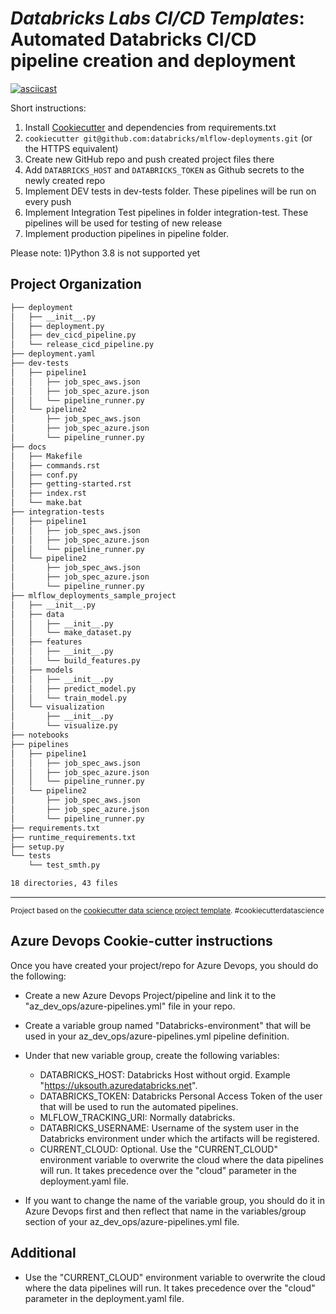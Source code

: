 # *Databricks Labs CI/CD Templates*: Automated Databricks CI/CD pipeline creation and deployment

[![asciicast](https://asciinema.org/a/yltp4nutLlqUSQJJF6NnzTq9s.svg)](https://asciinema.org/a/yltp4nutLlqUSQJJF6NnzTq9s)


Short instructions: 
1) Install [Cookiecutter](https://github.com/cookiecutter/cookiecutter) and dependencies from requirements.txt
2) `cookiecutter git@github.com:databricks/mlflow-deployments.git` (or the HTTPS equivalent)
3) Create new GitHub repo and push created project files there
4) Add `DATABRICKS_HOST` and `DATABRICKS_TOKEN` as Github secrets to the newly created repo
5) Implement DEV tests in dev-tests folder. These pipelines will be run on every push
6) Implement Integration Test pipelines in folder integration-test. These pipelines will be used for testing of new release
7) Implement production pipelines in pipeline folder. 

Please note:
1)Python 3.8 is not supported yet

Project Organization
------------
```bash
├── deployment
│   ├── __init__.py
│   ├── deployment.py
│   ├── dev_cicd_pipeline.py
│   └── release_cicd_pipeline.py
├── deployment.yaml
├── dev-tests
│   ├── pipeline1
│   │   ├── job_spec_aws.json
│   │   ├── job_spec_azure.json
│   │   └── pipeline_runner.py
│   └── pipeline2
│       ├── job_spec_aws.json
│       ├── job_spec_azure.json
│       └── pipeline_runner.py
├── docs
│   ├── Makefile
│   ├── commands.rst
│   ├── conf.py
│   ├── getting-started.rst
│   ├── index.rst
│   └── make.bat
├── integration-tests
│   ├── pipeline1
│   │   ├── job_spec_aws.json
│   │   ├── job_spec_azure.json
│   │   └── pipeline_runner.py
│   └── pipeline2
│       ├── job_spec_aws.json
│       ├── job_spec_azure.json
│       └── pipeline_runner.py
├── mlflow_deployments_sample_project
│   ├── __init__.py
│   ├── data
│   │   ├── __init__.py
│   │   └── make_dataset.py
│   ├── features
│   │   ├── __init__.py
│   │   └── build_features.py
│   ├── models
│   │   ├── __init__.py
│   │   ├── predict_model.py
│   │   └── train_model.py
│   └── visualization
│       ├── __init__.py
│       └── visualize.py
├── notebooks
├── pipelines
│   ├── pipeline1
│   │   ├── job_spec_aws.json
│   │   ├── job_spec_azure.json
│   │   └── pipeline_runner.py
│   └── pipeline2
│       ├── job_spec_aws.json
│       ├── job_spec_azure.json
│       └── pipeline_runner.py
├── requirements.txt
├── runtime_requirements.txt
├── setup.py
└── tests
    └── test_smth.py

18 directories, 43 files
```
--------

<p><small>Project based on the <a target="_blank" href="https://drivendata.github.io/cookiecutter-data-science/">cookiecutter data science project template</a>. #cookiecutterdatascience</small></p>

## Azure Devops Cookie-cutter instructions

Once you have created your project/repo for Azure Devops, you should do the following:

- Create a new Azure Devops Project/pipeline and link it to the "az_dev_ops/azure-pipelines.yml" file in your repo.
- Create a variable group named "Databricks-environment" that will be used in your az_dev_ops/azure-pipelines.yml pipeline definition. 
- Under that new variable group, create the following variables:
    - DATABRICKS_HOST: Databricks Host without orgid. Example "https://uksouth.azuredatabricks.net".
    - DATABRICKS_TOKEN: Databricks Personal Access Token of the user that will be used to run the automated pipelines.
    - MLFLOW_TRACKING_URI: Normally databricks.
    - DATABRICKS_USERNAME: Username of the system user in the Databricks environment under which the artifacts will be registered.
    - CURRENT_CLOUD: Optional. Use the "CURRENT_CLOUD" environment variable to overwrite the cloud where the data pipelines will run. It takes precedence over the "cloud" parameter in the deployment.yaml file.

- If you want to change the name of the variable group, you should do it in Azure Devops first and then reflect that name in the variables/group section of your az_dev_ops/azure-pipelines.yml file. 


## Additional

- Use the "CURRENT_CLOUD" environment variable to overwrite the cloud where the data pipelines will run. It takes precedence over the "cloud" parameter in the deployment.yaml file.
